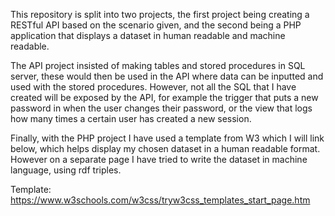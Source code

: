 This repository is split into two projects, the first project being creating a RESTful API based on the scenario given, and the second being a PHP application that displays a dataset in human readable and machine readable. 

The API project insisted of making tables and stored procedures in SQL server, these would then be used in the API where data can be inputted and used with the stored procedures. However, not all the SQL that I have created will be exposed by the API, for example the trigger that puts a new password in when the user changes their password, or the view that logs how many times a certain user has created a new session. 

Finally, with the PHP project I have used a template from W3 which I will link below, which helps display my chosen dataset in a human readable format. However on a separate page I have tried to write the dataset in machine language, using rdf triples. 

Template: https://www.w3schools.com/w3css/tryw3css_templates_start_page.htm
